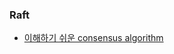 ### Raft
* [이해하기 쉬운 consensus algorithm](http://blog.seulgi.kim/2017/11/raft-consensus-algorithm.html)
